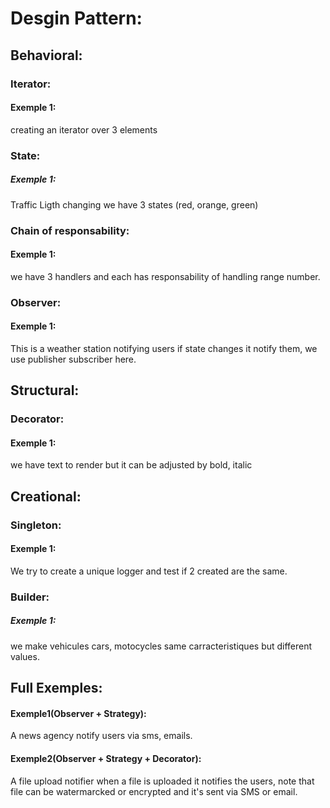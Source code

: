# Desgin Pattern:

## Behavioral:

### Iterator:
#### Exemple 1:
creating an iterator over 3 elements

### State:
##### Exemple 1:
Traffic Ligth changing we have 3 states (red, orange, green)

### Chain of responsability:
#### Exemple 1:
we have 3 handlers and each has responsability of handling range number.


### Observer:
#### Exemple 1:
This is a weather station notifying users if state changes it notify them, we use publisher subscriber here.

## Structural:

### Decorator:
#### Exemple 1:
we have text to render but it can be adjusted by bold, italic

## Creational:

### Singleton:
#### Exemple 1:
We try to create a unique logger and test if 2 created are the same.

### Builder:
##### Exemple 1:
we make vehicules cars, motocycles same carracteristiques but different values.

## Full Exemples:

#### Exemple1(Observer + Strategy):
A news agency notify users via sms, emails.

#### Exemple2(Observer + Strategy + Decorator):
A file upload notifier when a file is uploaded it notifies the users, note that file can be watermarcked or encrypted and it's sent via SMS or email.